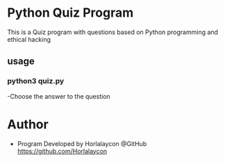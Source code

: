 # Python Quiz Program
This is a Quiz program with questions based on Python programming and ethical hacking

## usage
### python3 quiz.py
-Choose the answer to the question

# Author
- Program Developed by Horlalaycon @GitHub https://github.com/Horlalaycon
